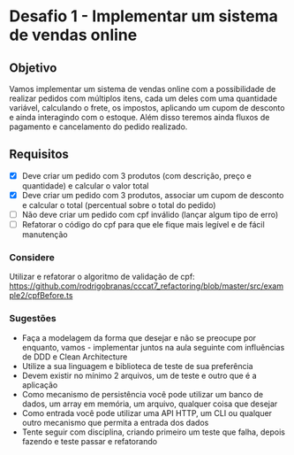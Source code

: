 # Desafio 1 - Implementar um sistema de vendas online

## Objetivo

Vamos implementar um sistema de vendas online com a possibilidade de realizar pedidos com múltiplos itens, cada um deles com uma quantidade variável, calculando o frete, os impostos, aplicando um cupom de desconto e ainda interagindo com o estoque. Além disso teremos ainda fluxos de pagamento e cancelamento do pedido realizado.

## Requisitos

- [x] Deve criar um pedido com 3 produtos (com descrição, preço e quantidade) e calcular o valor total
- [x] Deve criar um pedido com 3 produtos, associar um cupom de desconto e calcular o total (percentual sobre o total do pedido)
- [ ] Não deve criar um pedido com cpf inválido (lançar algum tipo de erro)
- [ ] Refatorar o código do cpf para que ele fique mais legível e de fácil manutenção

### Considere

Utilizar e refatorar o algoritmo de validação de cpf: https://github.com/rodrigobranas/cccat7_refactoring/blob/master/src/example2/cpfBefore.ts

### Sugestões

- Faça a modelagem da forma que desejar e não se preocupe por enquanto, vamos - implementar juntos na aula seguinte com influências de DDD e Clean Architecture
- Utilize a sua linguagem e biblioteca de teste de sua preferência
- Devem existir no mínimo 2 arquivos, um de teste e outro que é a aplicação
- Como mecanismo de persistência você pode utilizar um banco de dados, um array em memória, um arquivo, qualquer coisa que desejar
- Como entrada você pode utilizar uma API HTTP, um CLI ou qualquer outro mecanismo que permita a entrada dos dados
- Tente seguir com disciplina, criando primeiro um teste que falha, depois fazendo e teste passar e refatorando